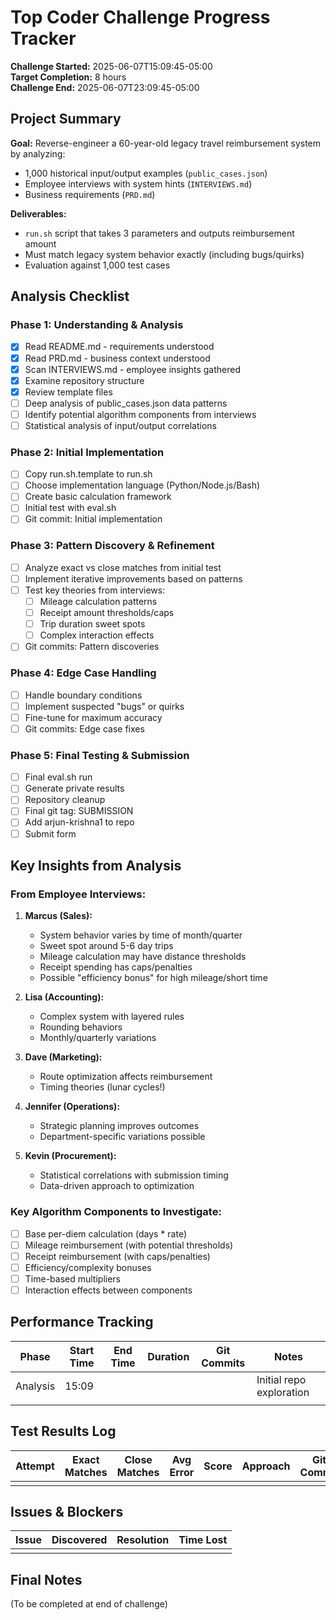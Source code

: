 # Top Coder Challenge Progress Tracker

**Challenge Started:** 2025-06-07T15:09:45-05:00  
**Target Completion:** 8 hours  
**Challenge End:** 2025-06-07T23:09:45-05:00  

## Project Summary

**Goal:** Reverse-engineer a 60-year-old legacy travel reimbursement system by analyzing:
- 1,000 historical input/output examples (`public_cases.json`)
- Employee interviews with system hints (`INTERVIEWS.md`)
- Business requirements (`PRD.md`)

**Deliverables:**  
- `run.sh` script that takes 3 parameters and outputs reimbursement amount
- Must match legacy system behavior exactly (including bugs/quirks)
- Evaluation against 1,000 test cases

## Analysis Checklist

### Phase 1: Understanding & Analysis
- [x] Read README.md - requirements understood
- [x] Read PRD.md - business context understood  
- [x] Scan INTERVIEWS.md - employee insights gathered
- [x] Examine repository structure
- [x] Review template files
- [ ] Deep analysis of public_cases.json data patterns
- [ ] Identify potential algorithm components from interviews
- [ ] Statistical analysis of input/output correlations

### Phase 2: Initial Implementation
- [ ] Copy run.sh.template to run.sh
- [ ] Choose implementation language (Python/Node.js/Bash)
- [ ] Create basic calculation framework
- [ ] Initial test with eval.sh
- [ ] Git commit: Initial implementation

### Phase 3: Pattern Discovery & Refinement
- [ ] Analyze exact vs close matches from initial test
- [ ] Implement iterative improvements based on patterns
- [ ] Test key theories from interviews:
  - [ ] Mileage calculation patterns
  - [ ] Receipt amount thresholds/caps
  - [ ] Trip duration sweet spots
  - [ ] Complex interaction effects
- [ ] Git commits: Pattern discoveries

### Phase 4: Edge Case Handling
- [ ] Handle boundary conditions
- [ ] Implement suspected "bugs" or quirks
- [ ] Fine-tune for maximum accuracy
- [ ] Git commits: Edge case fixes

### Phase 5: Final Testing & Submission
- [ ] Final eval.sh run
- [ ] Generate private results
- [ ] Repository cleanup
- [ ] Final git tag: SUBMISSION
- [ ] Add arjun-krishna1 to repo
- [ ] Submit form

## Key Insights from Analysis

### From Employee Interviews:
1. **Marcus (Sales):** 
   - System behavior varies by time of month/quarter
   - Sweet spot around 5-6 day trips
   - Mileage calculation may have distance thresholds
   - Receipt spending has caps/penalties
   - Possible "efficiency bonus" for high mileage/short time

2. **Lisa (Accounting):**
   - Complex system with layered rules
   - Rounding behaviors
   - Monthly/quarterly variations

3. **Dave (Marketing):**
   - Route optimization affects reimbursement
   - Timing theories (lunar cycles!)

4. **Jennifer (Operations):**
   - Strategic planning improves outcomes
   - Department-specific variations possible

5. **Kevin (Procurement):**
   - Statistical correlations with submission timing
   - Data-driven approach to optimization

### Key Algorithm Components to Investigate:
- [ ] Base per-diem calculation (days * rate)
- [ ] Mileage reimbursement (with potential thresholds)
- [ ] Receipt reimbursement (with caps/penalties)
- [ ] Efficiency/complexity bonuses
- [ ] Time-based multipliers
- [ ] Interaction effects between components

## Performance Tracking

| Phase | Start Time | End Time | Duration | Git Commits | Notes |
|-------|------------|----------|----------|-------------|-------|
| Analysis | 15:09 | | | | Initial repo exploration |
| | | | | | |

## Test Results Log

| Attempt | Exact Matches | Close Matches | Avg Error | Score | Approach | Git Commit |
|---------|---------------|---------------|-----------|-------|----------|------------|
| | | | | | | |

## Issues & Blockers

| Issue | Discovered | Resolution | Time Lost |
|-------|------------|------------|-----------|
| | | | |

## Final Notes

(To be completed at end of challenge)
